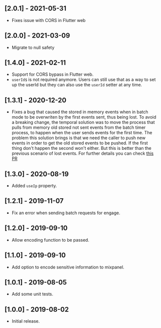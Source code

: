 ## [2.0.1] - 2021-05-31

- Fixes issue with CORS in Flutter web

## [2.0.0] - 2021-03-09

- Migrate to null safety

## [1.4.0] - 2021-02-11

- Support for CORS bypass in Flutter web.
- `userId$` is not required anymore. Users can still use that as a way to set up the userId but they can also use the `userId` setter at any time.

## [1.3.1] - 2020-12-20

- Fixes a bug that caused the stored in memory events when in batch mode to be overwriten by the first events sent, thus being lost. To avoid a breaking change, the temporal solution was to move the process that pulls from memory old stored not sent events from the batch timer process, to happen when the user sends events for the first time. The problem this solution brings is that we need the caller to push new events in order to get the old stored events to be pushed. If the first thing don't happen the second won't either. But this is better than the previous scenario of lost events. For further details you can check [this PR](https://github.com/koa-health/mixpanel_analytics/pull/9)

## [1.3.0] - 2020-08-19

- Added `useIp` property.

## [1.2.1] - 2019-11-07

- Fix an error when sending batch requests for engage.

## [1.2.0] - 2019-09-10

- Allow encoding function to be passed.

## [1.1.0] - 2019-09-10

- Add option to encode sensitive information to mixpanel.

## [1.0.1] - 2019-08-05

- Add some unit tests.

## [1.0.0] - 2019-08-02

- Initial release.
